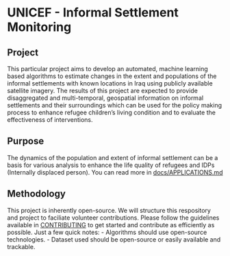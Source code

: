 # UNICEF - Informal Settlement Monitoring

## Project
This particular project aims to develop an automated, machine learning based algorithms to estimate changes in the extent and populations of the informal settlements with known locations in Iraq using publicly available satellite imagery. The results of this project are expected to provide disaggregated and multi-temporal, geospatial information on informal settlements and their surroundings which can be used for the policy making process to enhance refugee children’s living condition and to evaluate the effectiveness of interventions.


## Purpose
The dynamics of the population and extent of informal settlement can be a basis for various analysis to enhance the life quality of refugees and IDPs (Internally displaced person). You can read more in [docs/APPLICATIONS.md](docs/APPLICATIONS.md)


## Methodology
This project is inherently open-source. We will structure this respository and project to faciliate volunteer contributions.
Please follow the guidelines available in [CONTRIBUTING](/docs/CONTRIBUTING.md) to get started and contribute as efficiently as possible.
Just a few quick notes:
	- Algorithms should use open-source technologies.
	- Dataset used should be open-source or easily available and trackable.
